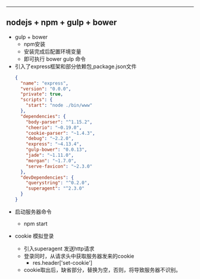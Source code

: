 
---
 nodejs + npm + gulp + bower
---
  - gulp + bower 
    * npm安装
    * 安装完成后配置环境变量
    * 即可执行 bower   gulp  命令
  - 引入了express框架和部分依赖包,package.json文件
    ````json
    {
      "name": "express",
      "version": "0.0.0",
      "private": true,
      "scripts": {
        "start": "node ./bin/www"
      },
      "dependencies": {
        "body-parser": "^1.15.2",
        "cheerio": "~0.19.0",
        "cookie-parser": "~1.4.3",
        "debug": "~2.2.0",
        "express": "~4.13.4",
        "gulp-bower": "0.0.13",
        "jade": "~1.11.0",
        "morgan": "~1.7.0",
        "serve-favicon": "~2.3.0"
      },
      "devDependencies": {
        "querystring": "^0.2.0",
        "superagent": "^2.3.0"
      }
    }

    ````
  * 启动服务器命令
    - npm start
    
    
    
  * cookie 模拟登录
    - 引入superagent 发送http请求
    - 登录同时，从请求头中获取服务器发来的cookie
      * res.header['set-cookie']
    - cookie取出后，缺省部分，替换为空，否则，将导致服务器不识别。
